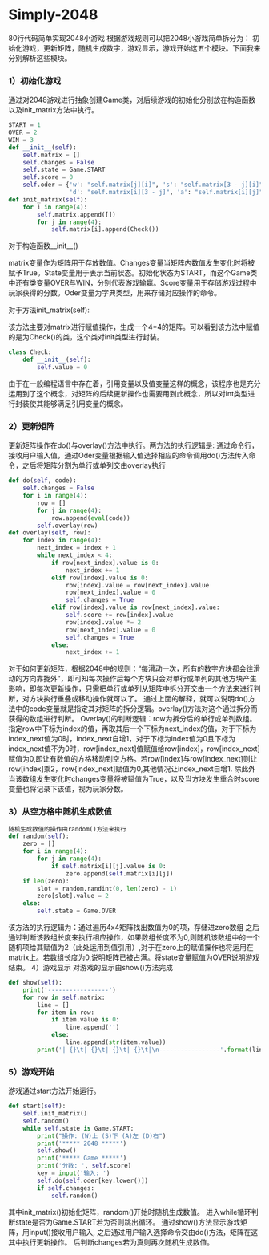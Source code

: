 # Simply-2048
80行代码简单实现2048小游戏
根据游戏规则可以把2048小游戏简单拆分为： 
初始化游戏，更新矩阵，随机生成数字，游戏显示，游戏开始这五个模块。下面我来分别解析这些模块。

### 1）初始化游戏
通过对2048游戏进行抽象创建Game类，对后续游戏的初始化分别放在构造函数以及init_matrix方法中执行。
```python
START = 1
OVER = 2
WIN = 3
def __init__(self):
    self.matrix = []
    self.changes = False
    self.state = Game.START
    self.score = 0
    self.oder = {'w': "self.matrix[j][i]", 's': "self.matrix[3 - j][i]",
                 'd': "self.matrix[i][3 - j]", 'a': "self.matrix[i][j]"}
def init_matrix(self):
    for i in range(4):
        self.matrix.append([])
        for j in range(4):
            self.matrix[i].append(Check())
```
对于构造函数__init__()

matrix变量作为矩阵用于存放数值。Changes变量当矩阵内数值发生变化时将被赋予True。State变量用于表示当前状态。初始化状态为START，而这个Game类中还有类变量OVER与WIN，分别代表游戏输赢。Score变量用于存储游戏过程中玩家获得的分数。Oder变量为字典类型，用来存储对应操作的命令。

对于方法init_matrix(self):

该方法主要对matrix进行赋值操作，生成一个4*4的矩阵。可以看到该方法中赋值的是为Check()的类，这个类对init类型进行封装。
```python
class Check:
    def __init__(self):
        self.value = 0
```
由于在一般编程语言中存在着，引用变量以及值变量这样的概念，该程序也是充分运用到了这个概念，对矩阵的后续更新操作也需要用到此概念，所以对int类型进行封装使其能够满足引用变量的概念。
### 2）更新矩阵
更新矩阵操作在do()与overlay()方法中执行。两方法的执行逻辑是:
通过命令行，接收用户输入值，通过Oder变量根据输入值选择相应的命令调用do()方法传入命令，之后将矩阵分割为单行或单列交由overlay执行
```python
def do(self, code):
    self.changes = False
    for i in range(4):
        row = []
        for j in range(4):
            row.append(eval(code))
        self.overlay(row)
def overlay(self, row):
    for index in range(4):
        next_index = index + 1
        while next_index < 4:
            if row[next_index].value is 0:
                next_index += 1
            elif row[index].value is 0:
                row[index].value = row[next_index].value
                row[next_index].value = 0
                self.changes = True
            elif row[index].value is row[next_index].value:
                self.score += row[index].value
                row[index].value *= 2
                row[next_index].value = 0
                self.changes = True
            else:
                next_index += 1
```
对于如何更新矩阵，根据2048中的规则：“每滑动一次，所有的数字方块都会往滑动的方向靠拢外”，即可知每次操作后每个方块只会对单行或单列的其他方块产生影响，即每次更新操作，只需把单行或单列从矩阵中拆分开交由一个方法来进行判断，对方块执行重叠或移动操作就可以了。
通过上面的解释，就可以说明do()方法中的code变量就是指定其对矩阵的拆分逻辑。overlay()方法对这个通过拆分而获得的数组进行判断。
Overlay()的判断逻辑：row为拆分后的单行或单列数组。指定row中下标为index的值，再取其后一个下标为next_index的值，对于下标为index_next值为0时，index_next自增1，对于下标为index值为0且下标为index_next值不为0时，row[index_next]值赋值给row[index]，row[index_next]赋值为0,即让有数值的方格移动到空方格。若row[index]与row[index_next]则让row[index]乘2，row{index_next]赋值为0,其他情况让index_next自增1.
除此外当该数组发生变化时changes变量将被赋值为True，以及当方块发生重合时score变量也将记录下该值，视为玩家分数。
### 3）从空方格中随机生成数值
```python
随机生成数值的操作由random()方法来执行
def random(self):
    zero = []
    for i in range(4):
        for j in range(4):
            if self.matrix[i][j].value is 0:
                zero.append(self.matrix[i][j])
    if len(zero):
        slot = random.randint(0, len(zero) - 1)
        zero[slot].value = 2
    else:
        self.state = Game.OVER
```
该方法的执行逻辑为：通过遍历4x4矩阵找出数值为0的项，存储进zero数组
之后通过判断该数组长度来执行相应操作，如果数组长度不为0,则随机该数组中的一个随机项给其赋值为2（此处运用到值引用）,对于在zero上的赋值操作也将运用在matrix上。若数组长度为0,说明矩阵已被占满。将state变量赋值为OVER说明游戏结束。
4）游戏显示
对游戏的显示由show()方法完成
```python
def show(self):
    print('-----------------')
    for row in self.matrix:
        line = []
        for item in row:
            if item.value is 0:
                line.append('')
            else:
                line.append(str(item.value))
        print('| {}\t| {}\t| {}\t| {}\t|\n-----------------'.format(line[0], line[1], line[2], line[3]))
```

### 5）游戏开始
游戏通过start方法开始运行。
```python
def start(self):
    self.init_matrix()
    self.random()
    while self.state is Game.START:
        print("操作: (W)上 (S)下 (A)左 (D)右")
        print('***** 2048 *****')
        self.show()
        print('***** Game *****')
        print('分数: ', self.score)
        key = input('输入: ')
        self.do(self.oder[key.lower()])
        if self.changes:
            self.random()
```
其中init_matrix()初始化矩阵，random()开始时随机生成数值。
进入while循环判断state是否为Game.START若为否则跳出循环。
通过show()方法显示游戏矩阵，用input()接收用户输入,
之后通过用户输入选择命令交由do()方法，矩阵在这其中执行更新操作。
后判断changes若为真则再次随机生成数值。
